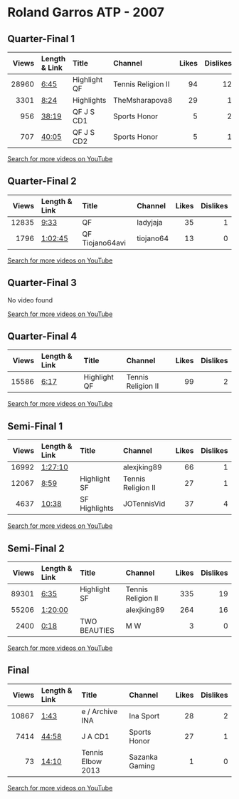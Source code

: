 
# Roland Garros ATP - 2007
    
## Quarter-Final 1
|   Views | Length & Link                                        | Title          | Channel            |   Likes |   Dislikes |
|--------:|:-----------------------------------------------------|:---------------|:-------------------|--------:|-----------:|
|   28960 | [6:45](https://www.youtube.com/watch?v=0HQOcwv4Kis)  | Highlight   QF | Tennis Religion II |      94 |         12 |
|    3301 | [8:24](https://www.youtube.com/watch?v=ybXkbQDd54U)  | Highlights     | TheMsharapova8     |      29 |          1 |
|     956 | [38:19](https://www.youtube.com/watch?v=cZEfD_A7TNY) | QF J S  CD1    | Sports Honor       |       5 |          2 |
|     707 | [40:05](https://www.youtube.com/watch?v=fPgmfCEcnFY) | QF J S  CD2    | Sports Honor       |       5 |          1 |

[Search for more videos on YouTube](https://www.youtube.com/results?search_query=%22roland+garros%22+%22Henin%22+%22Williams%22+%222007%22+%22highlights%22)     

## Quarter-Final 2
|   Views | Length & Link                                          | Title           | Channel   |   Likes |   Dislikes |
|--------:|:-------------------------------------------------------|:----------------|:----------|--------:|-----------:|
|   12835 | [9:33](https://www.youtube.com/watch?v=joejBfz_1Ps)    | QF              | Iadyjaja  |      35 |          1 |
|    1796 | [1:02:45](https://www.youtube.com/watch?v=Ov2McEM0RRc) | QF Tiojano64avi | tiojano64 |      13 |          0 |

[Search for more videos on YouTube](https://www.youtube.com/results?search_query=%22roland+garros%22+%22Jankovic%22+%22Vaidisova%22+%222007%22+%22highlights%22)     

## Quarter-Final 3
No video found

[Search for more videos on YouTube](https://www.youtube.com/results?search_query=%22roland+garros%22+%22Ivanovic%22+%22Kuznetsova%22+%222007%22+%22highlights%22)     

## Quarter-Final 4
|   Views | Length & Link                                       | Title          | Channel            |   Likes |   Dislikes |
|--------:|:----------------------------------------------------|:---------------|:-------------------|--------:|-----------:|
|   15586 | [6:17](https://www.youtube.com/watch?v=ArnosNVfPWo) | Highlight   QF | Tennis Religion II |      99 |          2 |

[Search for more videos on YouTube](https://www.youtube.com/results?search_query=%22roland+garros%22+%22Sharapova%22+%22Chakvetadze%22+%222007%22+%22highlights%22)     

## Semi-Final 1
|   Views | Length & Link                                          | Title          | Channel            |   Likes |   Dislikes |
|--------:|:-------------------------------------------------------|:---------------|:-------------------|--------:|-----------:|
|   16992 | [1:27:10](https://www.youtube.com/watch?v=ZnsBCU95Si4) |                | alexjking89        |      66 |          1 |
|   12067 | [8:59](https://www.youtube.com/watch?v=akKfRC3xrS0)    | Highlight   SF | Tennis Religion II |      27 |          1 |
|    4637 | [10:38](https://www.youtube.com/watch?v=Pz9gxCN6WQo)   | SF Highlights  | JOTennisVid        |      37 |          4 |

[Search for more videos on YouTube](https://www.youtube.com/results?search_query=%22roland+garros%22+%22Henin%22+%22Jankovic%22+%222007%22+%22highlights%22)     

## Semi-Final 2
|   Views | Length & Link                                          | Title          | Channel            |   Likes |   Dislikes |
|--------:|:-------------------------------------------------------|:---------------|:-------------------|--------:|-----------:|
|   89301 | [6:35](https://www.youtube.com/watch?v=q4Wcfii4Ox8)    | Highlight   SF | Tennis Religion II |     335 |         19 |
|   55206 | [1:20:00](https://www.youtube.com/watch?v=tgmwpqg2dMc) |                | alexjking89        |     264 |         16 |
|    2400 | [0:18](https://www.youtube.com/watch?v=COr1rRJFz18)    | TWO BEAUTIES   | M W                |       3 |          0 |

[Search for more videos on YouTube](https://www.youtube.com/results?search_query=%22roland+garros%22+%22Ivanovic%22+%22Sharapova%22+%222007%22+%22highlights%22)     

## Final
|   Views | Length & Link                                        | Title                | Channel        |   Likes |   Dislikes |
|--------:|:-----------------------------------------------------|:---------------------|:---------------|--------:|-----------:|
|   10867 | [1:43](https://www.youtube.com/watch?v=vwjjK0N-KDs)  | e   /    Archive INA | Ina Sport      |      28 |          2 |
|    7414 | [44:58](https://www.youtube.com/watch?v=256Z91qKS4o) | J A  CD1             | Sports Honor   |      27 |          1 |
|      73 | [14:10](https://www.youtube.com/watch?v=ZKfap89dThc) | Tennis Elbow 2013    | Sazanka Gaming |       1 |          0 |

[Search for more videos on YouTube](https://www.youtube.com/results?search_query=%22roland+garros%22+%22Henin%22+%22Ivanovic%22+%222007%22+%22highlights%22)     
